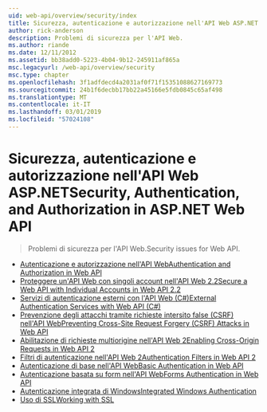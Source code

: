 ```yaml
---
uid: web-api/overview/security/index
title: Sicurezza, autenticazione e autorizzazione nell'API Web ASP.NET | Microsoft Docs
author: rick-anderson
description: Problemi di sicurezza per l'API Web.
ms.author: riande
ms.date: 12/11/2012
ms.assetid: bb38add0-5223-4b04-9b12-245911af865a
msc.legacyurl: /web-api/overview/security
msc.type: chapter
ms.openlocfilehash: 3f1adfdecd4a2031af0f71f15351088627169773
ms.sourcegitcommit: 24b1f6decbb17bb22a45166e5fdb0845c65af498
ms.translationtype: MT
ms.contentlocale: it-IT
ms.lasthandoff: 03/01/2019
ms.locfileid: "57024108"
---
```

<a name="security-authentication-and-authorization-in-aspnet-web-api"></a><span data-ttu-id="53c61-103">Sicurezza, autenticazione e autorizzazione nell'API Web ASP.NET</span><span class="sxs-lookup"><span data-stu-id="53c61-103">Security, Authentication, and Authorization in ASP.NET Web API</span></span>
====================
> <span data-ttu-id="53c61-104">Problemi di sicurezza per l'API Web.</span><span class="sxs-lookup"><span data-stu-id="53c61-104">Security issues for Web API.</span></span>


- [<span data-ttu-id="53c61-105">Autenticazione e autorizzazione nell'API Web</span><span class="sxs-lookup"><span data-stu-id="53c61-105">Authentication and Authorization in Web API</span></span>](authentication-and-authorization-in-aspnet-web-api.md)
- [<span data-ttu-id="53c61-106">Proteggere un'API Web con singoli account nell'API Web 2.2</span><span class="sxs-lookup"><span data-stu-id="53c61-106">Secure a Web API with Individual Accounts in Web API 2.2</span></span>](individual-accounts-in-web-api.md)
- [<span data-ttu-id="53c61-107">Servizi di autenticazione esterni con l'API Web (C#)</span><span class="sxs-lookup"><span data-stu-id="53c61-107">External Authentication Services with Web API (C#)</span></span>](external-authentication-services.md)
- [<span data-ttu-id="53c61-108">Prevenzione degli attacchi tramite richieste intersito false (CSRF) nell'API Web</span><span class="sxs-lookup"><span data-stu-id="53c61-108">Preventing Cross-Site Request Forgery (CSRF) Attacks in Web API</span></span>](preventing-cross-site-request-forgery-csrf-attacks.md)
- [<span data-ttu-id="53c61-109">Abilitazione di richieste multiorigine nell'API Web 2</span><span class="sxs-lookup"><span data-stu-id="53c61-109">Enabling Cross-Origin Requests in Web API 2</span></span>](enabling-cross-origin-requests-in-web-api.md)
- [<span data-ttu-id="53c61-110">Filtri di autenticazione nell'API Web 2</span><span class="sxs-lookup"><span data-stu-id="53c61-110">Authentication Filters in Web API 2</span></span>](authentication-filters.md)
- [<span data-ttu-id="53c61-111">Autenticazione di base nell'API Web</span><span class="sxs-lookup"><span data-stu-id="53c61-111">Basic Authentication in Web API</span></span>](basic-authentication.md)
- [<span data-ttu-id="53c61-112">Autenticazione basata su form nell'API Web</span><span class="sxs-lookup"><span data-stu-id="53c61-112">Forms Authentication in Web API</span></span>](forms-authentication.md)
- [<span data-ttu-id="53c61-113">Autenticazione integrata di Windows</span><span class="sxs-lookup"><span data-stu-id="53c61-113">Integrated Windows Authentication</span></span>](integrated-windows-authentication.md)
- [<span data-ttu-id="53c61-114">Uso di SSL</span><span class="sxs-lookup"><span data-stu-id="53c61-114">Working with SSL</span></span>](working-with-ssl-in-web-api.md)
